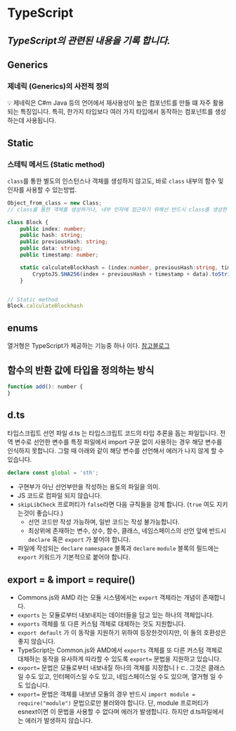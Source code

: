 # TypeScript
*TypeScript의 관련된 내용을 기록 합니다.*
---
   
## Generics
### 제네릭 (Generics)의 사전적 정의

<aside>
💡 제네릭은 C#m Java 등의 언어에서 재사용성이 높은 컴포넌트를 만들 떄 자주 활용되는 특징입니다. 특히, 한가지 타입보다 여러 가지 타입에서 동작하는 컴포넌트를 생성하는데 사용됩니다.
</aside>   

## Static
### 스테틱 메서드 (Static method)
`class`를 통한 별도의 인스턴스나 객체를 생성하지 않고도, 바로 `class` 내부의 함수 및 인자를 사용할 수 있는방법.

```typeScript
Object_from_class = new Class;
// class를 통한 객체를 생성하거나, 내부 인자에 접근하기 위해선 반드시 class를 생성한 이후 진행 가능하였습니다.
```

```typeScript
class Block {
    public index: number;
    public hash: string;
    public previousHash: string;
    public data: string;
    public timestamp: number;

    static calculateBlockhash = (index:number, previousHash:string, timestamp:number, data:string) => {
        CryptoJS.SHA256(index + previousHash + timestamp + data).toString()
    }


// Static method
Block.calculateBlockhash
```

## enums
열거형은 TypeScript가 제공하는 기능중 하나 이다.
[참고블로그](https://www.typescriptlang.org/ko/docs/handbook/enums.html)
   
## 함수의 반환 값에 타입을 정의하는 방식

``` javascript typescript
function add(): number {
}
```

## d.ts
타입스크립트 선언 파일 d.ts 는 타입스크립트 코드의 타입 추론을 돕는 파일입니다.
전역 변수로 선언한 변수를 특정 파일에서 import 구문 없이 사용하는 경우 해당 변수를 인식하지 못합니다. 그럴 때 아래와 같이 해당 변수를 선언해서 에러가 나지 않게 할 수 있습니다.   
   
  
``` typeScript
declare const global = 'sth';
```
   

- 구현부가 아닌 선언부만을 작성하는 용도의 파일을 의미.
- JS 코드로 컴파일 되지 않습니다.
- `skipLibCheck` 프로퍼티가 `false`라면 다음 규칙들을 강제 합니다. (`true` 여도 지키는것이 좋습니다.)
    - 선언 코드만 작성 가능하며, 일반 코드는 작성 불가능합니다.
    - 최상위에 존재하는 변수, 상수, 함수, 클래스, 네임스페이스의 선언 앞에
    반드시 `declare` 혹은 `export` 가 붙어야 합니다.
- 파일에 작성되는 `declare` `namespace` 블록과 `declare` `module` 블록의 필드에는 `export` 키워드가 기본적으로 붙어야 합니다.

## export = & import = require()
- Commons.js와 AMD 라는 모듈 시스템에서는 `export` 객체라는 개념이 존재합니다.
- `exports` 는 모듈로부터 내보내지는 데이터들을 담고 있는 하나의 객체입니다.
- `exports` 객체를 또 다른 커스텀 객체로 대체하는 것도 지원합니다.
- `export default` 가 이 동작을 지원하기 위하여 등장한것이지만, 이 둘의 호환성은 좋지 않습니다.
- TypeScript는 Common.js와 AMD에서 `exports` 객체를 또 다른 커스텀 객체로 대체하는 동작을 유사하게 따라할 수 있도록 `export=` 문법을 지원하고 있습니다.
- `export=` 문법은 모듈로부터 내보내질 하나의 객체를 지정합니ㅏㄷ.
그것은 클래스일 수도 있고, 인터페이스일 수도 있고, 네임스페이스일 수도 있으며, 열거형 일 수도 있습니다.
- `export=` 문법은 객체를 내보낸 모듈의 경우 반드시 `import module = require("module")` 문법으로만 불러와야 합니다.
단, module 프로퍼티가 esnext이면 이 문법을 사용할 수 없다며 에러가 발생합니다.
하지만 d.ts파일에서는 에러가 발생하지 않습니다.